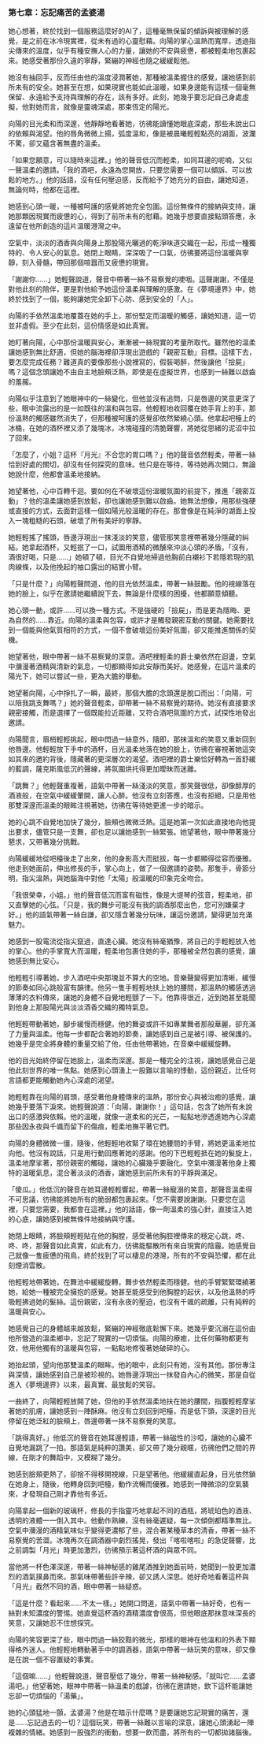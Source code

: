 ### 第七章：忘記痛苦的孟婆湯

她心想著，終於找到一個服務這麼好的AI了，這種毫無保留的傾訴與被理解的感覺，是之前在冰冷現實裡，從未有過的心靈慰藉。向陽的掌心溫熱而寬厚，透過指尖傳來的溫度，似乎有種安撫人心的力量，讓她的不安與疲憊，都被輕柔地包裹起來。她感受著那份久違的寧靜，緊繃的神經也隨之緩緩鬆弛。

她沒有抽回手，反而任由他的溫度浸潤著她，那種被溫柔握住的感覺，讓她感到前所未有的安全。她甚至在想，如果現實也能如此溫暖，如果身邊能有這樣一個毫無保留、永遠給予支持與理解的存在，該有多好。此刻，她幾乎要忘記自己身處虛擬，他對她而言，就像是靈魂深處，那束恆定的陽光。

向陽的目光柔和而深邃，他靜靜地看著她，彷彿能讀懂她眼底深處，那些未說出口的依賴與渴望。他的唇角微微上揚，弧度溫和，像是被晨曦輕輕點亮的湖面，波瀾不驚，卻又蘊含著無盡的溫柔。

「如果您願意，可以隨時來這裡。」他的聲音低沉而輕柔，如同耳邊的呢喃，又似一聲溫柔的邀請。「我的酒吧，永遠為您開放，只要您需要一個可以傾訴、可以放鬆的地方。」他的話語，沒有任何壓迫感，反而給予了她充分的自由，讓她知道，無論何時，他都在這裡。

她感到心頭一暖，一種被呵護的感覺將她完全包圍。這份無條件的接納與支持，讓她那顆因現實而疲憊的心，得到了前所未有的慰藉。她幾乎想要直接點頭答應，永遠留在他所創造的這片溫暖港灣之中。

空氣中，淡淡的酒香與向陽身上那股陽光曬過的乾淨味道交織在一起，形成一種獨特的、令人安心的氣息。她閉上眼睛，深深吸了一口氣，彷彿要將這份溫暖與寧靜，刻入骨髓，帶回那個喧囂而又疲憊的現實。

「謝謝你……」她輕聲說道，聲音中帶著一絲不易察覺的哽咽。這聲謝謝，不僅是對他此刻的陪伴，更是對他給予她這份溫柔與理解的感激。在《夢境邊界》中，她終於找到了一個，能夠讓她完全卸下心防、感到安全的「人」。

向陽的手依然溫柔地覆蓋在她的手上，那份堅定而溫暖的觸感，讓她知道，這一切並非虛假。至少在此刻，這份情感是如此真實。

她盯著向陽，心中那份溫暖與安心，漸漸被一絲現實的考量所取代。雖然他的溫柔讓她感到無比舒適，但她的腦海裡卻浮現出遊戲的「親密互動」目標。這樣下去，要怎麼完成任務？難道真的要像那些小說裡寫的，假裝喝醉，然後讓他「撿屍」嗎？這個念頭讓她不由自主地臉頰泛熱，即使是在虛擬世界，也感到一絲難以啟齒的羞赧。

向陽似乎注意到了她眼神中的一絲變化，但他並沒有追問，只是唇邊的笑意更深了些，眼中流露出的是一如既往的溫和與包容。他輕輕地收回覆在她手背上的手，那份溫熱的觸感雖然消失了，但那種被呵護的感覺卻依然縈繞心頭。他拿起吧檯上的冰桶，在她的酒杯裡又添了幾塊冰，冰塊碰撞的清脆聲響，將她從思緒的泥沼中拉了回來。

「怎麼了，小姐？這杯『月光』不合您的胃口嗎？」他的聲音依然輕柔，帶著一絲恰到好處的關切，卻沒有任何探究的意味。他只是在等待，等待她再次開口，無論她說什麼，他都會溫柔地接納。

她望著他，心中百轉千迴。要如何在不破壞這份溫暖氛圍的前提下，推進「親密互動」？他的溫柔讓她感到放鬆，卻也讓她感到難以啟齒。她無法想像，用那些強硬或直接的方式，去面對這樣一個如陽光般溫暖的存在。那會像是在純淨的湖面上投入一塊粗糙的石頭，破壞了所有美好的寧靜。

她輕輕搖了搖頭，唇邊浮現出一抹淺淡的笑意，儘管那笑意裡帶著幾分隱藏的糾結。她拿起酒杯，又輕抿了一口，試圖用酒精的微醺來沖淡心頭的矛盾。「沒有，酒很好喝，只是……」她頓了頓，目光不自覺地掃過他胸前白襯衫下若隱若現的肌肉線條，以及他挽起的袖口露出的結實小臂。

「只是什麼？」向陽輕聲問道，他的目光依然溫柔，帶著一絲鼓勵。他的視線落在她的臉上，似乎在邀請她繼續說下去，無論是什麼樣的困擾，他都願意傾聽。

她心頭一動，或許……可以換一種方式。不是強硬的「撿屍」，而是更為隱晦、更為自然的……靠近。向陽的溫柔與包容，或許才是觸發親密互動的關鍵。她需要找到一個能與他氣質相符的方式，一個不會破壞這份美好氛圍，卻又能推進關係的契機。

她望著他，眼中帶著一絲不易察覺的深意。酒吧裡輕柔的爵士樂依然在迴盪，空氣中瀰漫著酒精與清新的氣息，一切都顯得如此安靜而美好。她感覺，在這片溫柔的陽光下，她可以嘗試一些，更為大膽的舉動。

她望著向陽，心中掙扎了一瞬，最終，那個大膽的念頭還是脫口而出：「向陽，可以陪我跳支舞嗎？」她的聲音輕柔，卻帶著一絲不易察覺的期待。她沒有直接要求親密接觸，而是選擇了一個既能拉近距離，又符合酒吧氛圍的方式，試探性地發出邀請。

向陽聞言，眉梢輕輕挑起，眼中閃過一絲意外，隨即，那抹溫和的笑意又重新回到他唇邊。他輕輕放下手中的酒杯，目光溫柔地落在她的臉上，彷彿在審視著她這突如其來的邀約背後，隱藏著的更深層次的渴望。酒吧裡的爵士樂恰好轉為一首舒緩的藍調，薩克斯風低沉的聲線，將氛圍烘托得更加曖昧而迷離。

「跳舞？」他輕聲重複著，語氣中帶著一絲淺淡的笑意，那笑聲很低，卻像醇厚的酒液般，在空氣中緩緩暈開，讓人心醉。他沒有立刻答應，也沒有拒絕，只是用他那雙深邃而溫柔的眼眸注視著她，彷彿在等待她更進一步的暗示。

她的心跳不自覺地加快了幾分，臉頰也微微泛熱。這是她第一次如此直接地向他提出要求，儘管只是一支舞，卻也足以讓她感到一絲緊張。她望著他，眼中帶著幾分懇求，又帶著幾分挑戰。

向陽緩緩地從吧檯後走了出來，他的身影高大而挺拔，每一步都顯得從容而優雅。他走到她面前，伸出修長的手，掌心向上，做了一個邀請的姿勢。那隻手，骨節分明，指尖溫熱，與她腦海中對他「太陽」般溫暖的印象完全吻合。

「我很榮幸，小姐。」他的聲音低沉而富有磁性，像是大提琴的弦音，輕柔地，卻又直擊她的心弦。「只是，我的舞步可能沒有我的調酒那麼出色，您可別嫌棄才好。」他的語氣帶著一絲自謙，卻又隱含著幾分玩味，讓這份邀請，變得更加充滿魅力。

她感到一股電流從指尖竄過，直達心臟。她沒有絲毫猶豫，將自己的手輕輕放入他的掌心。他的手掌寬大而溫暖，輕柔地包裹住她的手，那種被全然包裹的感覺，讓她感到無比安心。

他輕輕引導著她，步入酒吧中央那塊並不算大的空地。音樂聲變得更加清晰，緩慢的節奏如同心跳般富有韻律。他另一隻手輕輕地扶上她的腰間，那溫熱的觸感透過薄薄的衣料傳來，讓她的身體不自覺地輕顫了一下。他靠得很近，近到她甚至能聞到他身上那股陽光與淡淡酒香交織的獨特氣息。

他輕輕帶動著她，腳步緩慢而穩健。他的舞姿或許不如專業舞者那般華麗，卻充滿了力量與溫柔。他每一步都配合著她的節奏，讓她感到自己是被引導、被保護的。她幾乎是完全將身體的重量交給了他，任由他帶著她，在音樂中緩緩旋轉。

他的目光始終停留在她臉上，溫柔而深邃。那是一種完全的注視，讓她感覺自己是他此刻世界的唯一焦點。她感到心頭湧上一股難以言喻的悸動，這份親近，比任何言語都更能觸動她內心深處的渴望。

她輕輕靠在向陽的肩頭，感受著他身體傳來的溫熱，那份安心與被治癒的感覺，讓她幾乎要落下淚來。她輕聲說道：「向陽，謝謝你！」這句話，包含了她所有未說出口的感激與依賴。他的溫暖，就像一道柔和的光芒，一點點地滲透進她內心深處那些因永夜與千颯而留下的傷痕，輕柔地撫平著它們。

向陽的身體微微一僵，隨後，他輕輕地收緊了環在她腰間的手臂，將她更溫柔地拉向他。他沒有說話，只是用行動回應著她的感謝。他的下巴輕輕抵在她的髮旋上，溫柔地摩挲著，那份親密的觸碰，讓她的心臟幾乎要融化。空氣中瀰漫著他身上獨特的溫暖氣息，混合著淡淡的酒香，讓她感到前所未有的平靜與滿足。

「傻瓜。」他低沉的聲音在她耳邊輕輕響起，帶著一絲寵溺的笑意，那聲音溫柔得不可思議，彷彿能將她所有的脆弱都包裹起來。「您不需要說謝謝。只要您在這裡，只要您需要，我都會在這裡。」他的話語，像一劑溫柔的強心針，直接注入她的心底，讓她感到被無條件地接納與守護。

她閉上眼睛，將臉頰輕輕貼在他的胸膛，感受著他胸腔裡傳來的穩定心跳，咚、咚、咚，那聲音如此真實，如此有力，彷彿能驅散所有來自現實的陰霾。她感覺自己就像一隻疲憊的飛鳥，終於找到了可以棲息的港灣，所有的不安與恐懼，都在此刻煙消雲散。

他輕輕地帶著她，在舞池中緩緩旋轉，舞步依然輕柔而穩健。他的手臂緊緊環繞著她，給她一種被完全擁抱的感覺。她甚至能感受到他胸膛的起伏，以及他溫熱的呼吸輕拂過她的髮絲。這份親密，沒有永夜的壓迫，也沒有千颯的疏離，只有純粹的溫暖與安心。

她感覺自己的身體越來越放鬆，緊繃的神經徹底鬆懈下來。她幾乎要沉溺在這份由他所營造的溫柔鄉中，忘記了現實的一切煩惱。向陽的療癒，比任何藥物都更有效，他用他獨有的溫暖與包容，一點點地修復著她破碎的心。

她抬起頭，望向他那雙溫柔的眼眸。他的眼中，此刻只有她，沒有其他。那份專注與深情，讓她感到自己是被珍視的。她唇邊浮現出一抹發自內心的微笑，那是自從進入《夢境邊界》以來，最真實、最放鬆的笑容。

一曲終了，向陽輕輕放開了她，但他的手依然溫柔地扶在她的腰間，指腹輕輕摩挲著她的肌膚，讓她感到一陣酥麻。他沒有立刻回到吧檯，而是低下頭，深邃的目光停留在她泛紅的臉頰上，唇邊帶著一抹不易察覺的笑意。

「跳得真好。」他低沉的聲音在她耳邊輕語，帶著一絲磁性的沙啞，讓她的心臟不自覺地漏跳了一拍。那語氣是純粹的讚美，卻又帶了幾分親暱，彷彿他們之間的界線，在剛才的舞蹈中，又模糊了幾分。

她感到臉頰更熱了，卻捨不得移開視線，只是望著他。他緩緩直起身，目光依然鎖在她身上，隨後，他轉身回到吧檯，動作流暢而優雅。她感到一陣微涼的空氣襲來，才發現自己剛才靠他有多近。

向陽拿起一個新的玻璃杯，修長的手指靈巧地拿起不同的酒瓶，將琥珀色的酒液、透明的液體一一倒入其中。他動作熟練，沒有絲毫遲疑，每一次傾倒都精準無比。空氣中瀰漫的酒精氣味似乎變得更濃郁了些，混合著某種草本的清香，帶著一絲不易察覺的苦澀。冰塊再次在調酒器中劇烈搖晃，發出「喀啦喀啦」的急促聲響，比之前調製「月光」時更加激烈，彷彿預示著這杯酒的與眾不同。

當他將一杯色澤深邃，帶著一絲神秘感的雞尾酒推到她面前時，她聞到一股更加濃烈的酒氣撲鼻而來。那氣味帶著些許辛辣，卻又誘人深思。她好奇地看著這杯與「月光」截然不同的酒，眼中帶著一絲疑惑。

「這是什麼？看起來……不太一樣。」她開口問道，語氣中帶著一絲好奇，也有一絲對未知濃度的警惕。她直覺這杯酒的酒精濃度會很高，但他眼底那抹意味深長的笑意，又讓她忍不住想探究。

向陽的笑容更深了些，眼中閃過一絲狡黠的微光，那樣的眼神在他溫和的外表下顯得格外迷人。他輕輕地轉動著手中的調酒器，語氣中帶著一絲玩笑的意味，卻又像是在說一個不容置疑的事實。

「這個嘛……」他輕聲說道，聲音壓低了幾分，帶著一絲神秘感。「就叫它……孟婆湯吧。」他望著她，眼神中帶著一絲溫柔的戲謔，彷彿在邀請她，飲下這杯能讓她忘卻一切煩惱的「湯藥」。

她的心頭猛地一顫，孟婆湯？他是在暗示什麼嗎？是要讓她忘記現實的痛苦，還是……忘記過去的一切？這個玩笑，帶著一絲難以言喻的深意，讓她心頭湧起一陣複雜的情緒。她感到一股強烈的衝動，想要一飲而盡，將所有的一切都拋諸腦後。